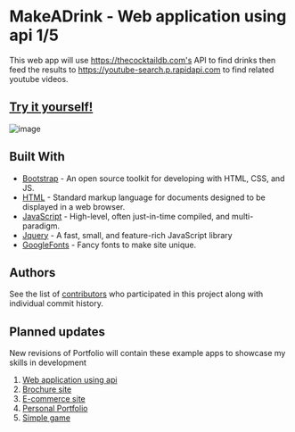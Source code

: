 # MakeADrink - Web application using api 1/5

This web app will use https://thecocktaildb.com's API to find drinks then feed the results to https://youtube-search.p.rapidapi.com to find related youtube videos.


## [Try it yourself!](https://fkarticuno.github.io/MakeADrink/) 

![image](https://fkarticuno.github.io/CodingPortfolio/Assets/Images/22.png)

## Built With
* [Bootstrap](https://getbootstrap.com/docs/4.4/getting-started/introduction/) - An open source toolkit for developing with HTML, CSS, and JS.
* [HTML](https://en.wikipedia.org/wiki/HTML) - Standard markup language for documents designed to be displayed in a web browser.
* [JavaScript](https://www.javascript.com/) - High-level, often just-in-time compiled, and multi-paradigm.
* [Jquery](https://jquery.com/) - A fast, small, and feature-rich JavaScript library
* [GoogleFonts](https://fonts.google.com/?selection.family=Akronim) - Fancy fonts to make site unique.


## Authors

See the list of [contributors](https://github.com/fkarticuno/MakeADrink/graphs/contributors) who participated in this project along with individual commit history. 

## Planned updates

New revisions of Portfolio will contain these example apps to showcase my skills in development
1. [Web application using api](https://github.com/fkarticuno/MakeADrink)
2. [Brochure site](https://github.com/fkarticuno/ChipsRestaurant)
3. [E-commerce site](https://github.com/fkarticuno/ShopAround)
4. [Personal Portfolio](https://github.com/fkarticuno/CodingPortfolio)
5. [Simple game](https://github.com/fkarticuno/JSpiano)
